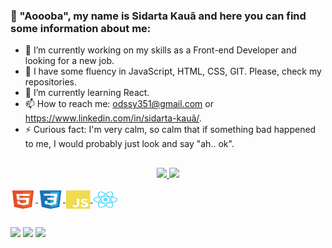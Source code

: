 ### 👋 "Aoooba", my name is Sidarta Kauã and here you can find some information about me:

- 🔭 I’m currently working on my skills as a Front-end Developer and looking for a new job.
- 🎯 I have some fluency in JavaScript, HTML, CSS, GIT. Please, check my repositories.
- 🌱 I’m currently learning React.
- 📫 How to reach me: odssy351@gmail.com or https://www.linkedin.com/in/sidarta-kauã/.
- ⚡ Curious fact: I'm very calm, so calm that if something bad happened to me, I would probably just look and say "ah.. ok".

##

<div align="center">
  <a href="https://github.com/yWeTz">
  <img height="170em" src="https://github-readme-stats.vercel.app/api?username=yWeTz&show_icons=true&theme=dracula&include_all_commits=true&count_private=true"/>
  <img height="170em" src="https://github-readme-stats.vercel.app/api/top-langs/?username=yWeTz&layout=compact&langs_count=7&theme=dracula"/>
</div>

<div style="display: inline_block"><br>
  <img align="center" alt="Sid-HTML" height="30" width="40" src="https://raw.githubusercontent.com/devicons/devicon/master/icons/html5/html5-original.svg">
  <img align="center" alt="Sid-CSS" height="30" width="40" src="https://raw.githubusercontent.com/devicons/devicon/master/icons/css3/css3-original.svg">
  <img align="center" alt="Sid-Js" height="30" width="40" src="https://raw.githubusercontent.com/devicons/devicon/master/icons/javascript/javascript-plain.svg">
  <img align="center" alt="Sid-React" height="30" width="40" src="https://raw.githubusercontent.com/devicons/devicon/master/icons/react/react-original.svg">
</div>

##
  
<div>
  <a href = "mailto:odssy351@gmail.com"><img src="https://img.shields.io/badge/-Gmail-%23333?style=for-the-badge&logo=gmail&logoColor=white" target="_blank"></a>
  <a href="https://www.linkedin.com/in/sidarta-kauã/" target="_blank"><img src="https://img.shields.io/badge/-LinkedIn-%230077B5?style=for-the-badge&logo=linkedin&logoColor=white" target="_blank"></a>
  <a href="https://www.instagram.com/yssidartaa/" target="_blank"><img src="https://img.shields.io/badge/-Instagram-%23E4405F?style=for-the-badge&logo=instagram&logoColor=white" target="_blank"></a>
</div>

